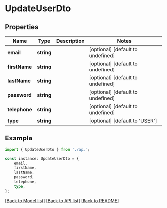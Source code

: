 # UpdateUserDto


## Properties

Name | Type | Description | Notes
------------ | ------------- | ------------- | -------------
**email** | **string** |  | [optional] [default to undefined]
**firstName** | **string** |  | [optional] [default to undefined]
**lastName** | **string** |  | [optional] [default to undefined]
**password** | **string** |  | [optional] [default to undefined]
**telephone** | **string** |  | [optional] [default to undefined]
**type** | **string** |  | [optional] [default to 'USER']

## Example

```typescript
import { UpdateUserDto } from './api';

const instance: UpdateUserDto = {
    email,
    firstName,
    lastName,
    password,
    telephone,
    type,
};
```

[[Back to Model list]](../README.md#documentation-for-models) [[Back to API list]](../README.md#documentation-for-api-endpoints) [[Back to README]](../README.md)
